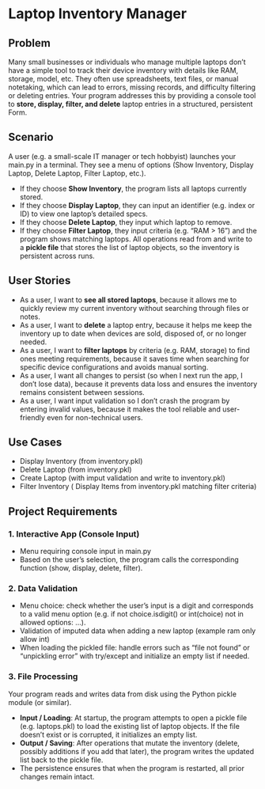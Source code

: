 # Laptop Inventory Manager
## Problem
 Many small businesses or individuals who manage multiple laptops don’t have a simple tool to track their device inventory with details like RAM, storage, model, etc. They often use spreadsheets, text files, or manual notetaking, which can lead to errors, missing records, and difficulty filtering or deleting entries.    Your program addresses this by providing a console tool to __store, display, filter, and delete__ laptop entries in a structured, persistent Form.
## Scenario
A user (e.g. a small-scale IT manager or tech hobbyist) launches your main.py in a terminal. They see a menu of options (Show Inventory, Display Laptop, Delete Laptop, Filter Laptop, etc.).
- If they choose __Show Inventory__, the program lists all laptops currently stored.
- If they choose __Display Laptop__, they can input an identifier (e.g. index or ID) to view one laptop’s detailed specs.
- If they choose __Delete Laptop__, they input which laptop to remove.
- If they choose __Filter Laptop__, they input criteria (e.g. “RAM > 16”) and the program shows matching laptops.
  All operations read from and write to a __pickle file__ that stores the list of laptop objects, so the inventory is persistent across runs.
## User Stories
- As a user, I want to __see all stored laptops__, because it allows me to quickly review my current inventory without searching through files or notes.
- As a user, I want to __delete__ a laptop entry, because it helps me keep the inventory up to date when devices are sold, disposed of, or no longer needed.
- As a user, I want to __filter laptops__ by criteria (e.g. RAM, storage) to find ones meeting requirements, because it saves time when searching for specific device configurations and avoids manual sorting.
- As a user, I want all changes to persist (so when I next run the app, I don’t lose data), because it prevents data loss and ensures the inventory remains consistent between sessions.
- As a user, I want input validation so I don’t crash the program by entering invalid values, because it makes the tool reliable and user-friendly even for non-technical users.
## Use Cases
- Display Inventory (from inventory.pkl)
- Delete Laptop (from inventory.pkl)
- Create Laptop (with imput validation and write to inventory.pkl)
- Filter Inventory ( Display Items from inventory.pkl matching filter criteria)
## Project Requirements
### 1. Interactive App (Console Input)
- Menu requiring console input in main.py
- Based on the user’s selection, the program calls the corresponding function (show, display, delete, filter).
### 2. Data Validation
- Menu choice: check whether the user’s input is a digit and corresponds to a valid menu option (e.g. if not choice.isdigit() or int(choice) not in allowed options: …).
- Validation of imputed data when adding a new laptop (example ram only allow int)
- When loading the pickled file: handle errors such as “file not found” or “unpickling error” with try/except and initialize an empty list if needed.
### 3. File Processing
Your program reads and writes data from disk using the Python pickle module (or similar).
- __Input / Loading__: At startup, the program attempts to open a pickle file (e.g. laptops.pkl) to load the existing list of laptop objects. If the file doesn’t exist or is corrupted, it initializes an empty list.
- __Output / Saving__: After operations that mutate the inventory (delete, possibly additions if you add that later), the program writes the updated list back to the pickle file.
- The persistence ensures that when the program is restarted, all prior changes remain intact.
